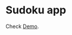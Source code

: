 # Sudoku app

Check [Demo]([https://github.com/facebook/create-react-app](http://redhook.byethost24.com/sudokuapp/)).

